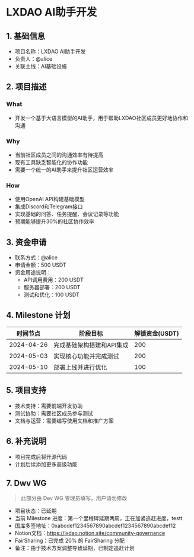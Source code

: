 # LXDAO AI助手开发

## 1. 基础信息
- 项目名称：LXDAO AI助手开发
- 负责人：@alice
- 关联主线：AI基础设施

## 2. 项目描述

### What
- 开发一个基于大语言模型的AI助手，用于帮助LXDAO社区成员更好地协作和沟通

### Why
- 当前社区成员之间的沟通效率有待提高
- 现有工具缺乏智能化的协作功能
- 需要一个统一的AI助手来提升社区运营效率

### How
- 使用OpenAI API构建基础模型
- 集成Discord和Telegram接口
- 实现基础的问答、任务提醒、会议记录等功能
- 预期能够提升30%的社区协作效率

## 3. 资金申请
- 联系方式：@alice
- 申请金额：500 USDT
- 资金用途说明：
  - API调用费用：200 USDT
  - 服务器部署：200 USDT
  - 测试和优化：100 USDT

## 4. Milestone 计划
| 时间节点 | 阶段目标 | 解锁资金(USDT) |
|---------|---------|--------------|
| 2024-04-26 | 完成基础架构搭建和API集成 | 200 |
| 2024-05-03 | 实现核心功能并完成测试 | 200 |
| 2024-05-10 | 部署上线并进行优化 | 100 |

## 5. 项目支持
- 技术支持：需要前端开发协助
- 测试协助：需要社区成员参与测试
- 文档与运营：需要编写使用文档和推广方案

## 6. 补充说明
- 项目完成后将开源代码
- 计划后续添加更多高级功能 

## 7. Dwv WG
> 此部分由 Dev WG 管理员填写，用户请勿修改

- 项目状态：已延期
- 当前 Milestone 进度：第一个里程碑延期两周，正在加紧追赶进度，testt
- 国库多签地址：0xabcdef1234567890abcdef1234567890abcdef12
- Notion文档：https://lxdao.notion.site/community-governance
- FairSharing：已完成 20% 的 FairSharing 分配
- 备注：由于技术方案调整导致延期，已制定追赶计划 